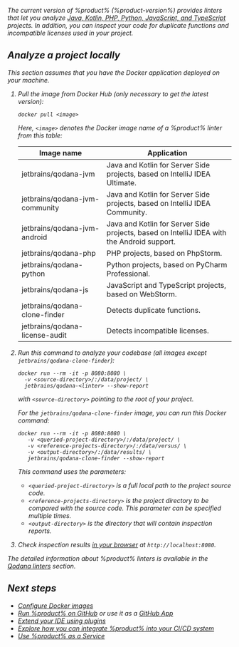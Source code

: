 [//]: # (title: Quick start)

<var name="linter" value="Qodana"/>

The current version of %product% (%product-version%) provides linters that let you analyze
<a href="supported-technologies.md">Java, Kotlin, PHP, Python, JavaScript, and TypeScript</a> projects. In addition, 
you can inspect your code for duplicate functions and incompatible licenses used in your project. 

## Analyze a project locally

This section assumes that you have the Docker application deployed on your machine.

1. Pull the image from Docker Hub (only necessary to get the latest version):

   ```shell
   docker pull <image>
   ```
   
   Here, `<image>` denotes the Docker image name of a %product% linter from this table:
   
   |Image name|Application|
   |-----|-----|
   |jetbrains/qodana-jvm|Java and Kotlin for Server Side projects, based on IntelliJ IDEA Ultimate.|
   |jetbrains/qodana-jvm-community|Java and Kotlin for Server Side projects, based on IntelliJ IDEA Community.|
   |jetbrains/qodana-jvm-android|Java and Kotlin for Server Side projects, based on IntelliJ IDEA with the Android support.|
   |jetbrains/qodana-php|PHP projects, based on PhpStorm.|
   |jetbrains/qodana-python|Python projects, based on PyCharm Professional.|
   |jetbrains/qodana-js|JavaScript and TypeScript projects, based on WebStorm.|
   |jetbrains/qodana-clone-finder|Detects duplicate functions.|
   |jetbrains/qodana-license-audit|Detects incompatible licenses.|

2. Run this command to analyze your codebase (all images except `jetbrains/qodana-clone-finder`): 

    ```shell
    docker run --rm -it -p 8080:8080 \
      -v <source-directory>/:/data/project/ \
      jetbrains/qodana-<linter> --show-report
    ```

    with `<source-directory>` pointing to the root of your project.

    For the `jetbrains/qodana-clone-finder` image, you can run this Docker command:

    ```shell
    docker run --rm -it -p 8080:8080 \
       -v <queried-project-directory>/:/data/project/ \
       -v <reference-projects-directory>/:/data/versus/ \
       -v <output-directory>/:/data/results/ \
       jetbrains/qodana-clone-finder --show-report
    ```

    This command uses the parameters:

    * `<queried-project-directory>` is a full local path to the project source code.
    * `<reference-projects-directory>` is the project directory to be compared with the source code. This parameter can be specified multiple times.
    * `<output-directory>` is the directory that will contain inspection reports.

3. Check inspection results [in your browser](html-report.md) at `http://localhost:8080`.

The detailed information about %product% linters is available in the [Qodana linters](supported-technologies.md) section.

## Next steps

 - <a href="docker-image-configuration.xml">Configure Docker images</a>
 - <a href="github-actions.md">Run %product% on GitHub</a> or use it as a <a href="qodana-github-application.md">GitHub App</a>
 - <a href="qodana_plugins.md">Extend your IDE using plugins</a>
 - <a href="ci.md">Explore how you can integrate %product% into your CI/CD system</a>
-  <a href="service.md">Use %product% as a Service</a>
 